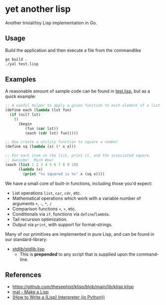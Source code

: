 # yet another lisp

Another trivial/toy Lisp implementation in Go.


## Usage

Build the application and then execute a file from the commandlike

```sh
go build .
./yal test.lisp
```

## Examples

A reasonable amount of sample code can be found in [test.lisp](test.lisp), but as a quick example:

```lisp
;; A useful helper to apply a given function to each element of a list.
(define each (lambda (lst fun)
  (if (nil? lst)
    ()
      (begin
         (fun (car lst))
         (each (cdr lst) fun)))))

;; Now create a utility function to square a number
(define sq (lambda (x) (* x x)))

;; For each item in the list, print it, and the associated square.
;; Awesome!  Much Wow!
(each (list 1 2 3 4 5 6 7 8 9 10)
      (lambda (x)
        (print "%s squared is %s" x (sq x))))

```

We have a small core of built-in functions, including those you'd expect:

* List operations `list`, `car`, `cdr`, etc.
* Mathematical operations which work with a variable number of arguments `+`, `-`, `*`, `/`
* Comparison functions `<`, `>`, etc.
* Conditionals via `if`, functions via `define`/`lambda`.
* Tail recursion optimization.
* Output via `print`, with support for format-strings.

Many of our primitives are implemented in pure Lisp, and can be found in our standard-library:

* [stdlib/stdlib.lisp](stdlib/stdlib.lisp)
  * This is **prepended** to any script that is supplied upon the command-line.

## References

* https://github.com/thesephist/klisp/blob/main/lib/klisp.klisp
* [mal - Make a Lisp](https://github.com/kanaka/mal/)
* [(How to Write a (Lisp) Interpreter (in Python))](http://norvig.com/lispy.html)
